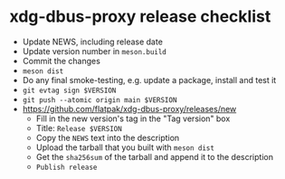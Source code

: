 xdg-dbus-proxy release checklist
================================

* Update NEWS, including release date
* Update version number in `meson.build`
* Commit the changes
* `meson dist`
* Do any final smoke-testing, e.g. update a package, install and test it
* `git evtag sign $VERSION`
* `git push --atomic origin main $VERSION`
* https://github.com/flatpak/xdg-dbus-proxy/releases/new
    * Fill in the new version's tag in the "Tag version" box
    * Title: `Release $VERSION`
    * Copy the `NEWS` text into the description
    * Upload the tarball that you built with `meson dist`
    * Get the `sha256sum` of the tarball and append it to the description
    * `Publish release`
